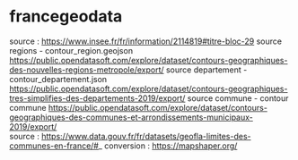 # francegeodata

source : https://www.insee.fr/fr/information/2114819#titre-bloc-29 
source regions - contour_region.geojson https://public.opendatasoft.com/explore/dataset/contours-geographiques-des-nouvelles-regions-metropole/export/ 
source departement  - contour_departement.json https://public.opendatasoft.com/explore/dataset/contours-geographiques-tres-simplifies-des-departements-2019/export/
source commune - contour commune https://public.opendatasoft.com/explore/dataset/contours-geographiques-des-communes-et-arrondissements-municipaux-2019/export/  
source : https://www.data.gouv.fr/fr/datasets/geofla-limites-des-communes-en-france/#_ 
conversion : https://mapshaper.org/
